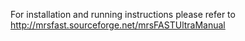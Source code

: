 For installation and running instructions please refer to http://mrsfast.sourceforge.net/mrsFASTUltraManual